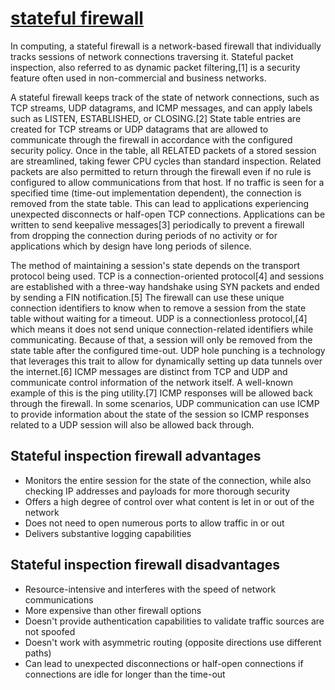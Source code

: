 # **[stateful firewall](https://en.wikipedia.org/wiki/Stateful_firewall)**

In computing, a stateful firewall is a network-based firewall that individually tracks sessions of network connections traversing it. Stateful packet inspection, also referred to as dynamic packet filtering,[1] is a security feature often used in non-commercial and business networks.

A stateful firewall keeps track of the state of network connections, such as TCP streams, UDP datagrams, and ICMP messages, and can apply labels such as LISTEN, ESTABLISHED, or CLOSING.[2] State table entries are created for TCP streams or UDP datagrams that are allowed to communicate through the firewall in accordance with the configured security policy. Once in the table, all RELATED packets of a stored session are streamlined, taking fewer CPU cycles than standard inspection. Related packets are also permitted to return through the firewall even if no rule is configured to allow communications from that host. If no traffic is seen for a specified time (time-out implementation dependent), the connection is removed from the state table. This can lead to applications experiencing unexpected disconnects or half-open TCP connections. Applications can be written to send keepalive messages[3] periodically to prevent a firewall from dropping the connection during periods of no activity or for applications which by design have long periods of silence.

The method of maintaining a session's state depends on the transport protocol being used. TCP is a connection-oriented protocol[4] and sessions are established with a three-way handshake using SYN packets and ended by sending a FIN notification.[5] The firewall can use these unique connection identifiers to know when to remove a session from the state table without waiting for a timeout. UDP is a connectionless protocol,[4] which means it does not send unique connection-related identifiers while communicating. Because of that, a session will only be removed from the state table after the configured time-out. UDP hole punching is a technology that leverages this trait to allow for dynamically setting up data tunnels over the internet.[6] ICMP messages are distinct from TCP and UDP and communicate control information of the network itself. A well-known example of this is the ping utility.[7] ICMP responses will be allowed back through the firewall. In some scenarios, UDP communication can use ICMP to provide information about the state of the session so ICMP responses related to a UDP session will also be allowed back through.

## Stateful inspection firewall advantages

- Monitors the entire session for the state of the connection, while also checking IP addresses and payloads for more thorough security
- Offers a high degree of control over what content is let in or out of the network
- Does not need to open numerous ports to allow traffic in or out
- Delivers substantive logging capabilities

## Stateful inspection firewall disadvantages

- Resource-intensive and interferes with the speed of network communications
- More expensive than other firewall options
- Doesn't provide authentication capabilities to validate traffic sources are not spoofed
- Doesn't work with asymmetric routing (opposite directions use different paths)
- Can lead to unexpected disconnections or half-open connections if connections are idle for longer than the time-out
